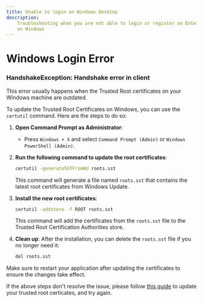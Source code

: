 ```yaml
---
title: Unable to login on Windows Desktop
description:
    Troubleshooting when you are not able to login or register on Ente Auth app
    on Windows
---
```


# Windows Login Error

### HandshakeException: Handshake error in client

This error usually happens when the Trusted Root certificates on your Windows
machine are outdated.

To update the Trusted Root Certificates on Windows, you can use the `certutil`
command. Here are the steps to do so:

1. **Open Command Prompt as Administrator**:
    - Press `Windows + X` and select `Command Prompt (Admin)` or
      `Windows PowerShell (Admin)`.

2. **Run the following command to update the root certificates**:

    ```bash
    certutil -generateSSTFromWU roots.sst
    ```

    This command will generate a file named `roots.sst` that contains the latest
    root certificates from Windows Update.

3. **Install the new root certificates**:

    ```bash
    certutil -addstore -f ROOT roots.sst
    ```

    This command will add the certificates from the `roots.sst` file to the
    Trusted Root Certification Authorities store.

4. **Clean up**: After the installation, you can delete the `roots.sst` file if
   you no longer need it:
    ```bash
    del roots.sst
    ```

Make sure to restart your application after updating the certificates to ensure
the changes take effect.

If the above steps don't resolve the issue, please follow
[this guide](https://woshub.com/updating-trusted-root-certificates-in-windows-10/#h2_3)
to update your trusted root certicates, and try again.
